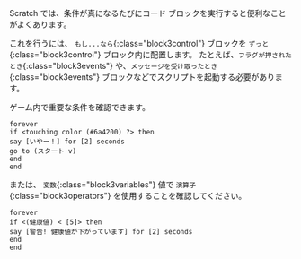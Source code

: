 Scratch では、条件が真になるたびにコード ブロックを実行すると便利なことがよくあります。

これを行うには、 `もし...なら`{:class="block3control"} ブロックを `ずっと`{:class="block3control"} ブロック内に配置します。 たとえば、`フラグが押されたとき`{:class="block3events"} や、`メッセージを受け取ったとき`{:class="block3events"} ブロックなどでスクリプトを起動する必要があります。

ゲーム内で重要な条件を確認できます。

```blocks3
forever
if <touching color (#6a4200) ?> then
say [いやー！] for [2] seconds
go to (スタート v)
end
end
```

または、 `変数`{:class="block3variables"} 値で `演算子`{:class="block3operators"} を使用することを確認してください。

```blocks3
forever
if <(健康値) < [5]> then
say [警告! 健康値が下がっています] for [2] seconds
end
end
```
